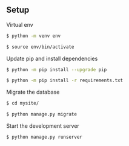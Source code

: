 
## Setup

Virtual env

```bash
$ python -m venv env

$ source env/bin/activate
```

Update pip and install dependencies

```bash
$ python -m pip install --upgrade pip

$ python -m pip install -r requirements.txt
```

Migrate the database

```bash
$ cd mysite/

$ python manage.py migrate
```

Start the development server

```bash
$ python manage.py runserver
```
